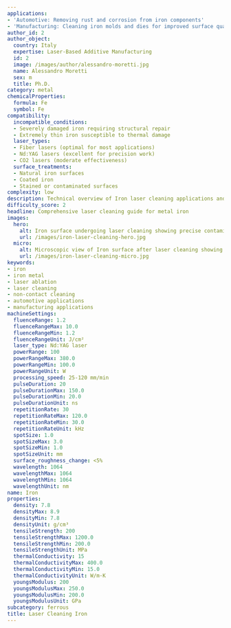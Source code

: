 ```yaml
---
applications:
- 'Automotive: Removing rust and corrosion from iron components'
- 'Manufacturing: Cleaning iron molds and dies for improved surface quality'
author_id: 2
author_object:
  country: Italy
  expertise: Laser-Based Additive Manufacturing
  id: 2
  image: /images/author/alessandro-moretti.jpg
  name: Alessandro Moretti
  sex: m
  title: Ph.D.
category: metal
chemicalProperties:
  formula: Fe
  symbol: Fe
compatibility:
  incompatible_conditions:
  - Severely damaged iron requiring structural repair
  - Extremely thin iron susceptible to thermal damage
  laser_types:
  - Fiber lasers (optimal for most applications)
  - Nd:YAG lasers (excellent for precision work)
  - CO2 lasers (moderate effectiveness)
  surface_treatments:
  - Natural iron surfaces
  - Coated iron
  - Stained or contaminated surfaces
complexity: low
description: Technical overview of Iron laser cleaning applications and parameters
difficulty_score: 2
headline: Comprehensive laser cleaning guide for metal iron
images:
  hero:
    alt: Iron surface undergoing laser cleaning showing precise contamination removal
    url: /images/iron-laser-cleaning-hero.jpg
  micro:
    alt: Microscopic view of Iron surface after laser cleaning showing detailed surface structure
    url: /images/iron-laser-cleaning-micro.jpg
keywords:
- iron
- iron metal
- laser ablation
- laser cleaning
- non-contact cleaning
- automotive applications
- manufacturing applications
machineSettings:
  fluenceRange: 1.2
  fluenceRangeMax: 10.0
  fluenceRangeMin: 1.2
  fluenceRangeUnit: J/cm²
  laser_type: Nd:YAG laser
  powerRange: 100
  powerRangeMax: 380.0
  powerRangeMin: 100.0
  powerRangeUnit: W
  processing_speed: 25-120 mm/min
  pulseDuration: 20
  pulseDurationMax: 150.0
  pulseDurationMin: 20.0
  pulseDurationUnit: ns
  repetitionRate: 30
  repetitionRateMax: 120.0
  repetitionRateMin: 30.0
  repetitionRateUnit: kHz
  spotSize: 1.0
  spotSizeMax: 3.0
  spotSizeMin: 1.0
  spotSizeUnit: mm
  surface_roughness_change: <5%
  wavelength: 1064
  wavelengthMax: 1064
  wavelengthMin: 1064
  wavelengthUnit: nm
name: Iron
properties:
  density: 7.8
  densityMax: 8.9
  densityMin: 7.8
  densityUnit: g/cm³
  tensileStrength: 200
  tensileStrengthMax: 1200.0
  tensileStrengthMin: 200.0
  tensileStrengthUnit: MPa
  thermalConductivity: 15
  thermalConductivityMax: 400.0
  thermalConductivityMin: 15.0
  thermalConductivityUnit: W/m·K
  youngsModulus: 200
  youngsModulusMax: 250.0
  youngsModulusMin: 200.0
  youngsModulusUnit: GPa
subcategory: ferrous
title: Laser Cleaning Iron
---
```

